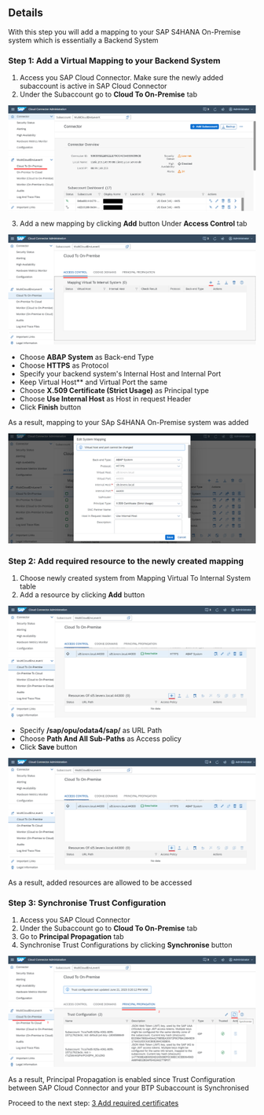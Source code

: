 ## Details

With this step you will add a mapping to your SAP S4HANA On-Premise system which is essentially a Backend System


### Step 1: Add a Virtual Mapping to your Backend System

1. Access you SAP Cloud Connector. Make sure the newly added subaccount is active in SAP Cloud Connector
2. Under the Subaccount go to **Cloud To On-Premise** tab

![Cloud To On-Premise tab](./Images/1.2.1.png "Cloud To On-Premise tab")

3. Add a new mapping by clicking **Add** button Under **Access Control** tab

![Add mapping button](./Images/1.3.1.png "Add mapping button")

- Choose **ABAP System** as Back-end Type
- Choose **HTTPS** as Protocol
- Specify your backend system's Internal Host and Internal Port
- Keep Virtual Host** and Virtual Port the same
- Choose **X.509 Certificate (Strict Usage)** as Principal type
- Choose **Use Internal Host** as Host in request Header
- Click **Finish** button 

As a result, mapping to your SAp S4HANA On-Premise system was added

![mapping](./Images/1.3.2.png "mapping")


### Step 2: Add required resource to the newly created mapping

1. Choose newly created system from Mapping Virtual To Internal System table
2. Add a resource by clicking **Add** button

![add resource](./Images/2.2.1.png "add resource")

- Specify **/sap/opu/odata4/sap/** as URL Path
- Choose **Path And All Sub-Paths** as Access policy
- Click **Save** button

![add resource](./Images/2.2.1.png "add resource")

As a result, added resources are allowed to be accessed


### Step 3: Synchronise Trust Configuration

1. Access you SAP Cloud Connector
2. Under the Subaccount go to **Cloud To On-Premise** tab
3. Go to **Principal Propagation** tab
4. Synchronise Trust Configurations by clicking **Synchronise** button

![Principal Propagation](./Images/3.4.1.png "Principal Propagation")

As a result, Principal Propagation is enabled since Trust Configuration between SAP Cloud Connector and your BTP Subaccount is Synchronised


Proceed to the next step: [3 Add required certificates](https://github.com/Sereg20/Task_Center/blob/master/SCC_config/3%20Add%20certificates/README.md)

